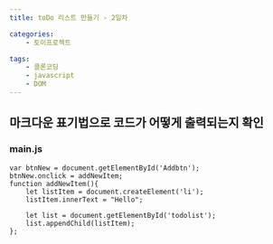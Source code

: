 ```yaml
---
title: toDo 리스트 만들기 - 2일차

categories: 
    - 토이프로젝트

tags: 
    - 클론코딩
    - javascript
    - DOM
---
```


## 마크다운 표기법으로 코드가 어떻게 출력되는지 확인

### main.js
```
var btnNew = document.getElementById('Addbtn');
btnNew.onclick = addNewItem;
function addNewItem(){
    let listItem = document.createElement('li');
    listItem.innerText = "Hello";

    let list = document.getElementById('todolist');
    list.appendChild(listItem);
};
```
